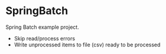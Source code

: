 # SpringBatch

Spring Batch example project.

- Skip read/process errors
- Write unprocessed items to file (csv) ready to be processed